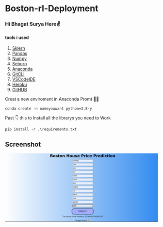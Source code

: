 # Boston-rl-Deployment

### Hi Bhagat Surya Here✌️
#### tools i used
1. [Sklern](https://scikit-learn.org/)
2. [Pandas](https://pandas.pydata.org/)
3. [Numpy](https://numpy.org/)
4. [Seborn](https://seaborn.pydata.org/)
5. [Anaconda](https://www.anaconda.com/open-source)
6. [GitCLI](https://git-scm.com/book/en/v2/Getting-Started-The-Command-Line)
7. [VSCodeIDE](https://code.visualstudio.com/)
8. [Heroku](https://www.heroku.com/)
10. [GitHUB](https://github.com/)

Creat a new enviroment in Anaconda Promt 🧑‍💻

```
conda create -n nameyouwant python=3.8-y
```
Past 👇 this to Install all the librarys you need to Work 
```
pip install -r .\requirements.txt
```

## Screenshot

!['Screenshot'](https://github.com/BhagatSurya/Boston-rl-Deployment/blob/main/Screenshot%202022-10-23%20132915.png) 
